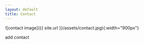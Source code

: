 ```yaml
---
layout: default
title: Contact
---
```


![contact image]({{ site.url }}/assets/contact.jpg){:width="900px"}

add contact
